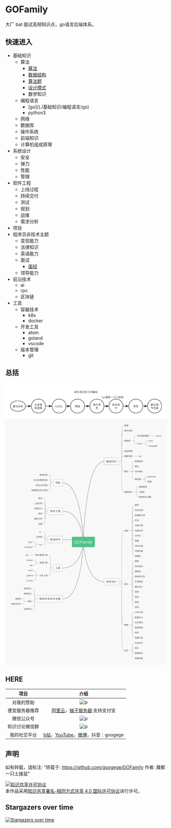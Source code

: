 # GOFamily
大厂 bat 面试高频知识点，go语言后端体系。
## 快速进入
- 基础知识
  - 算法
    - [算法](./基础知识/算法/算法)
    - [数据结构](./基础知识/算法/数据结构)
    - [算法题](./基础知识/算法/算法题)
    - [设计模式]((./基础知识/算法/设计模式))
    - 数学知识
  - 编程语言
    - [go]((./基础知识/编程语言/go)
    - python3
  - 网络
  - 数据库
  - 操作系统
  - 前端知识
  - 计算机组成原理
- 系统设计
  - 安全
  - 弹力
  - 性能
  - 管理
- 软件工程
  - 上线过程
  - 持续交付
  - 测试
  - 规划
  - 运维
  - 需求分析
- 项目
- 程序员非技术主题
  - 变现能力
  - 法律知识
  - 英语能力
  - 面试
    - [面经](./程序员非技术主题/面试)
  - 领导能力
- 前沿技术
  - ai
  - rpc
  - 区块链
- 工具
  - 容器技术
    - k8s
    - docker
  - 开发工具
    - atom
    - goland
    - vscode
  - 版本管理
    - git

## 总括
![p2](./复习路线.png)
<br/>
![p1](./title.png)
<br/>
## HERE
|项目|介绍|
|:---:|:---:|
|对我的赞助|![p](https://raw.githubusercontent.com/basicExploration/Demos/master/donate.png)|
|便宜服务器推荐|[阿里云](https://www.aliyun.com/minisite/goods?userCode=ol87kpmz)，[梯子服务器](https://app.cloudcone.com/?ref=2525):支持支付宝|
|微信公众号|![p](https://raw.githubusercontent.com/basicExploration/Demos/master/pluspro.png)|
|知识讨论微信群|![p](https://raw.githubusercontent.com/basicExploration/Demos/master/joinMyGroup.png)|
|我的社交平台|[b站](https://space.bilibili.com/23170151)，[YouTube](https://www.youtube.com/channel/UCM_-pFgD_HZDGD0yxfzguRQ?view_as=subscriber)，[微博](https://weibo.com/imgoogege)，抖音：googege|

## 声明
如有转载，请标注: "转载于: https://github.com/googege/GOFamily  作者: 魔都一只土拨鼠"

<a rel="license" href="http://creativecommons.org/licenses/by-sa/4.0/"><img alt="知识共享许可协议" style="border-width:0" src="https://i.creativecommons.org/l/by-sa/4.0/88x31.png" /></a><br />本作品采用<a rel="license" href="http://creativecommons.org/licenses/by-sa/4.0/">知识共享署名-相同方式共享 4.0 国际许可协议</a>进行许可。
## Stargazers over time

[![Stargazers over time](https://starchart.cc/googege/GOFamily.svg)](https://starchart.cc/googege/GOFamily)
